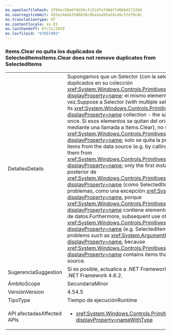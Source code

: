 ```yaml
---
ms.openlocfilehash: 2f94ec58e6fdb56cfc5147e74b6ffd6bb657228d
ms.sourcegitcommit: d55e14eb63588830c0ba1ea95a24ce6c57ef8c8c
ms.translationtype: HT
ms.contentlocale: es-ES
ms.lasthandoff: 07/11/2019
ms.locfileid: "67857493"
---
```

### <a name="itemsclear-does-not-remove-duplicates-from-selecteditems"></a><span data-ttu-id="eba63-101">Items.Clear no quita los duplicados de SelectedItems</span><span class="sxs-lookup"><span data-stu-id="eba63-101">Items.Clear does not remove duplicates from SelectedItems</span></span>

|   |   |
|---|---|
|<span data-ttu-id="eba63-102">Detalles</span><span class="sxs-lookup"><span data-stu-id="eba63-102">Details</span></span>|<span data-ttu-id="eba63-103">Supongamos que un Selector (con la selección múltiple habilitada) tiene duplicados en su colección <xref:System.Windows.Controls.Primitives.MultiSelector.SelectedItems?displayProperty=name>: el mismo elemento aparece más de una vez.</span><span class="sxs-lookup"><span data-stu-id="eba63-103">Suppose a Selector (with multiple selection enabled) has duplicates in its <xref:System.Windows.Controls.Primitives.MultiSelector.SelectedItems?displayProperty=name> collection - the same item appears more than once.</span></span>  <span data-ttu-id="eba63-104">Si esos elementos se quitan del origen de datos (por ejemplo, mediante una llamada a Items.Clear), no se quitan de <xref:System.Windows.Controls.Primitives.MultiSelector.SelectedItems?displayProperty=name>; solo se quita la primera instancia.</span><span class="sxs-lookup"><span data-stu-id="eba63-104">Removing those items from the data source (e.g. by calling Items.Clear) fails to remove them from <xref:System.Windows.Controls.Primitives.MultiSelector.SelectedItems?displayProperty=name>; only the first instance is removed.</span></span> <span data-ttu-id="eba63-105">Además, el uso posterior de <xref:System.Windows.Controls.Primitives.MultiSelector.SelectedItems?displayProperty=name> (como SelectedItems.Clear()) puede tener problemas, como una excepción <xref:System.ArgumentException?displayProperty=name>, porque <xref:System.Windows.Controls.Primitives.MultiSelector.SelectedItems?displayProperty=name> contiene elementos que ya no están en el origen de datos.</span><span class="sxs-lookup"><span data-stu-id="eba63-105">Furthermore, subsequent use of <xref:System.Windows.Controls.Primitives.MultiSelector.SelectedItems?displayProperty=name> (e.g. SelectedItems.Clear()) can encounter problems such as <xref:System.ArgumentException?displayProperty=name>, because <xref:System.Windows.Controls.Primitives.MultiSelector.SelectedItems?displayProperty=name> contains items that are no longer in the data source.</span></span>|
|<span data-ttu-id="eba63-106">Sugerencia</span><span class="sxs-lookup"><span data-stu-id="eba63-106">Suggestion</span></span>|<span data-ttu-id="eba63-107">Si es posible, actualice a .NET Framework 4.6.2.</span><span class="sxs-lookup"><span data-stu-id="eba63-107">Upgrade if possible to .NET Framework 4.6.2.</span></span>|
|<span data-ttu-id="eba63-108">Ámbito</span><span class="sxs-lookup"><span data-stu-id="eba63-108">Scope</span></span>|<span data-ttu-id="eba63-109">Secundaria</span><span class="sxs-lookup"><span data-stu-id="eba63-109">Minor</span></span>|
|<span data-ttu-id="eba63-110">Versión</span><span class="sxs-lookup"><span data-stu-id="eba63-110">Version</span></span>|<span data-ttu-id="eba63-111">4.5</span><span class="sxs-lookup"><span data-stu-id="eba63-111">4.5</span></span>|
|<span data-ttu-id="eba63-112">Tipo</span><span class="sxs-lookup"><span data-stu-id="eba63-112">Type</span></span>|<span data-ttu-id="eba63-113">Tiempo de ejecución</span><span class="sxs-lookup"><span data-stu-id="eba63-113">Runtime</span></span>|
|<span data-ttu-id="eba63-114">API afectadas</span><span class="sxs-lookup"><span data-stu-id="eba63-114">Affected APIs</span></span>|<ul><li><xref:System.Windows.Controls.Primitives.MultiSelector.SelectedItems?displayProperty=nameWithType></li></ul>|

